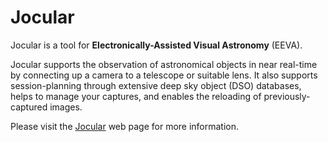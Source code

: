 
# Jocular

Jocular is a tool for **Electronically-Assisted Visual Astronomy** (EEVA).

Jocular supports the observation of astronomical objects in near real-time by connecting up a camera to a telescope or suitable lens. It also supports session-planning through extensive deep sky object (DSO) databases, helps to manage your captures, and
enables the reloading of previously-captured images.

Please visit the <a href="https://transpy.eu.pythonanywhere.com/jocular/">Jocular</a> web page for more information.

